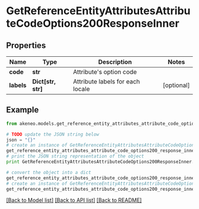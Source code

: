 # GetReferenceEntityAttributesAttributeCodeOptions200ResponseInner


## Properties
Name | Type | Description | Notes
------------ | ------------- | ------------- | -------------
**code** | **str** | Attribute&#39;s option code | 
**labels** | **Dict[str, str]** | Attribute labels for each locale | [optional] 

## Example

```python
from akeneo.models.get_reference_entity_attributes_attribute_code_options200_response_inner import GetReferenceEntityAttributesAttributeCodeOptions200ResponseInner

# TODO update the JSON string below
json = "{}"
# create an instance of GetReferenceEntityAttributesAttributeCodeOptions200ResponseInner from a JSON string
get_reference_entity_attributes_attribute_code_options200_response_inner_instance = GetReferenceEntityAttributesAttributeCodeOptions200ResponseInner.from_json(json)
# print the JSON string representation of the object
print GetReferenceEntityAttributesAttributeCodeOptions200ResponseInner.to_json()

# convert the object into a dict
get_reference_entity_attributes_attribute_code_options200_response_inner_dict = get_reference_entity_attributes_attribute_code_options200_response_inner_instance.to_dict()
# create an instance of GetReferenceEntityAttributesAttributeCodeOptions200ResponseInner from a dict
get_reference_entity_attributes_attribute_code_options200_response_inner_form_dict = get_reference_entity_attributes_attribute_code_options200_response_inner.from_dict(get_reference_entity_attributes_attribute_code_options200_response_inner_dict)
```
[[Back to Model list]](../README.md#documentation-for-models) [[Back to API list]](../README.md#documentation-for-api-endpoints) [[Back to README]](../README.md)


